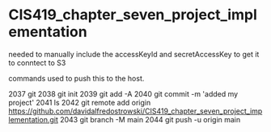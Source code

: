 # CIS419_chapter_seven_project_implementation


needed to manually include the accessKeyId
and secretAccessKey to get it to conntect to S3



commands used to push this to the host.

 2037  git
 2038  git init
 2039  git add -A
 2040  git commit -m 'added my project'
 2041  ls
 2042  git remote add origin https://github.com/davidalfredostrowski/CIS419_chapter_seven_project_implementation.git
 2043  git branch -M main
 2044  git push -u origin main

